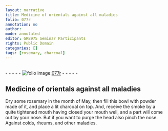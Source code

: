 ```yaml
---
layout: narrative
title: Medicine of orientals against all maladies
folio: 077r
annotation: no
author:
mode: annotated
editor: GR8975 Seminar Participants
rights: Public Domain
categories: []
tags: [rosemary, charcoal]
---
```


 <br/>- - - - - <a href="http://gallica.bnf.fr/ark:/12148/btv1b10500001g/f159.image"><img src="../assets/photo-icon.png" alt="folio image: " style="display:inline-block; margin-bottom:-3px;"/>077r</a> - - - - - <br/> 
## Medicine of orientals against all maladies

 <span class="figure"></span> 
 Dry some <span class="material">rosemary</span> in the month of May, then fill this <span class="tool">bowl</span> with powder made of it, and place a lit <span class="material">charcoal</span> on top. And, receive the smoke by a quite tightened mouth having closed your mouth well, and a part will come out by your nose. But if you want to purge the head also pinch the nose. Against colds, rheums, and other maladies.
 